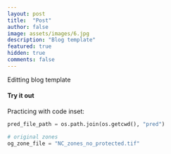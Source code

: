 ```yaml
---
layout: post
title:  "Post"
author: false
image: assets/images/6.jpg
description: "Blog template"
featured: true
hidden: true
comments: false
---
```


Editting blog template

#### Try it out

Practicing with code inset:

```python
pred_file_path = os.path.join(os.getcwd(), "pred")

# original zones
og_zone_file = "NC_zones_no_protected.tif"
```
